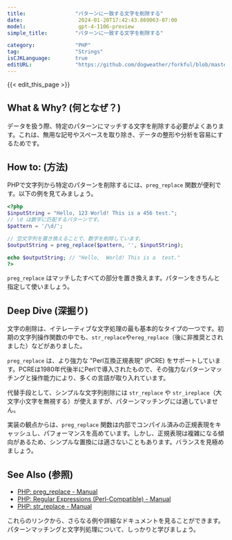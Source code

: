 ```yaml
---
title:                "パターンに一致する文字を削除する"
date:                  2024-01-20T17:42:43.869063-07:00
model:                 gpt-4-1106-preview
simple_title:         "パターンに一致する文字を削除する"

category:             "PHP"
tag:                  "Strings"
isCJKLanguage:        true
editURL:              "https://github.com/dogweather/forkful/blob/master/content/ja/php/deleting-characters-matching-a-pattern.md"
---
```


{{< edit_this_page >}}

## What & Why? (何となぜ？)
データを扱う際、特定のパターンにマッチする文字を削除する必要がよくあります。これは、無用な記号やスペースを取り除き、データの整形や分析を容易にするためです。

## How to: (方法)
PHPで文字列から特定のパターンを削除するには、`preg_replace` 関数が便利です。以下の例を見てみましょう。

```php
<?php
$inputString = "Hello, 123 World! This is a 456 test.";
// \d は数字に匹配するパターンです。
$pattern = '/\d/';

// 空文字列を置き換えることで、数字を削除しています。
$outputString = preg_replace($pattern, '', $inputString);

echo $outputString; // "Hello,  World! This is a  test."
?>
```

`preg_replace` はマッチしたすべての部分を置き換えます。パターンをきちんと指定して使いましょう。

## Deep Dive (深掘り)
文字の削除は、イテレーティブな文字処理の最も基本的なタイプの一つです。初期の文字列操作関数の中でも、`str_replace`や`ereg_replace`（後に非推奨とされました）などがありました。 

`preg_replace` は、より強力な "Perl互換正規表現" (PCRE) をサポートしています。PCREは1980年代後半にPerlで導入されたもので、その強力なパターンマッチングと操作能力により、多くの言語が取り入れています。

代替手段として、シンプルな文字列削除には `str_replace` や `str_ireplace`（大文字小文字を無視する）が使えますが、パターンマッチングには適していません。

実装の観点からは、`preg_replace` 関数は内部でコンパイル済みの正規表現をキャッシュし、パフォーマンスを高めています。しかし、正規表現は複雑になる傾向があるため、シンプルな置換には適さないこともあります。バランスを見極めましょう。

## See Also (参照)
- [PHP: preg_replace - Manual](https://www.php.net/manual/en/function.preg-replace.php)
- [PHP: Regular Expressions (Perl-Compatible) - Manual](https://www.php.net/manual/en/book.pcre.php)
- [PHP: str_replace - Manual](https://www.php.net/manual/en/function.str-replace.php)

これらのリンクから、さらなる例や詳細なドキュメントを見ることができます。パターンマッチングと文字列処理について、しっかりと学びましょう。
